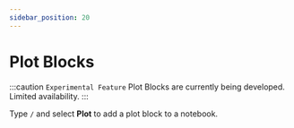 ```yaml
---
sidebar_position: 20
---
```


# Plot Blocks

:::caution `Experimental Feature`
Plot Blocks are currently being developed. Limited availability.
:::

Type `/` and select **Plot** to add a plot block to a notebook.
